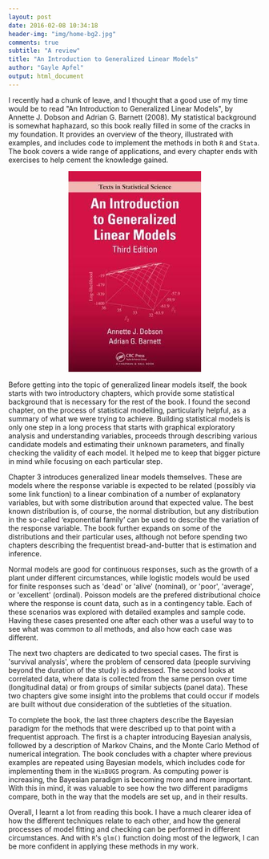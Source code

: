 ```yaml
---
layout: post
date: 2016-02-08 10:34:18
header-img: "img/home-bg2.jpg"
comments: true
subtitle: "A review"
title: "An Introduction to Generalized Linear Models"
author: "Gayle Apfel"
output: html_document
---
```


I recently had a chunk of leave, and I thought that a good use of my time would be to read "An Introduction to Generalized Linear Models", by Annette J. Dobson and Adrian G. Barnett (2008). My statistical background is somewhat haphazard, so this book really filled in some of the cracks in my foundation. It provides an overview of the theory, illustrated with examples, and includes code to implement the methods in both `R` and `Stata`. The book covers a wide range of applications, and every chapter ends with exercises to help cement the knowledge gained.

<div style="text-align:center" markdown="1">

![book cover](/figures/blog_201512/blog_201512_image.jpg)

</div>

Before getting into the topic of generalized linear models itself, the book starts with two introductory chapters, which provide some statistical background that is necessary for the rest of the book. I found the second chapter, on the process of statistical modelling, particularly helpful, as a summary of what we were trying to achieve. Building statistical models is only one step in a long process that starts with graphical exploratory analysis and understanding variables, proceeds through describing various candidate models and estimating their unknown parameters, and finally checking the validity of each model. It helped me to keep that bigger picture in mind while focusing on each particular step.

Chapter 3 introduces generalized linear models themselves. These are models where the response variable is expected to be related (possibly via some link function) to a linear combination of a number of explanatory variables, but with some distribution around that expected value. The best known distribution is, of course, the normal distribution, but any distribution in the so-called ‘exponential family’ can be used to describe the variation of the response variable. The book further expands on some of the distributions and their particular uses, although not before spending two chapters describing the frequentist bread-and-butter that is estimation and inference. 

Normal models are good for continuous responses, such as the growth of a plant under different circumstances, while logistic models would be used for finite responses such as 'dead' or 'alive' (nominal), or 'poor', 'average', or 'excellent' (ordinal). Poisson models are the prefered distributional choice where the response is count data, such as in a contingency table. Each of these scenarios was explored with detailed examples and sample code. Having these cases presented one after each other was a useful way to to see what was common to all methods, and also how each case was different.

The next two chapters are dedicated to two special cases. The first is 'survival analysis', where the problem of censored data (people surviving beyond the duration of the study) is addressed. The second looks at correlated data, where data is collected from the same person over time (longitudinal data) or from groups of similar subjects (panel data). These two chapters give some insight into the problems that could occur if models are built without due consideration of the subtleties of the situation.

To complete the book, the last three chapters describe the Bayesian paradigm for the methods that were described up to that point with a frequentist approach. The first is a chapter introducing Bayesian analysis, followed by a description of Markov Chains, and the Monte Carlo Method of numerical integration. The book concludes with a chapter where previous examples are repeated using Bayesian models, which includes code for implementing them in the `WinBUGS` program. As computing power is increasing, the Bayesian paradigm is becoming more and more important. With this in mind, it was valuable to see how the two different paradigms compare, both in the way that the models are set up, and in their results.

Overall, I learnt a lot from reading this book. I have a much clearer idea of how the different techniques relate to each other, and how the general processes of model fitting and checking can be performed in different circumstances. And with `R`'s `glm()` function doing most of the legwork, I can be more confident in applying these methods in my work.
